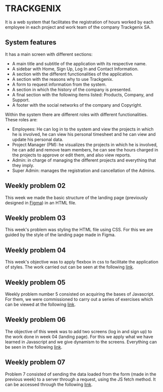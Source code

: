# TRACKGENIX

It is a web system that facilitates the registration of hours worked by each employee in each project and work team of the company Trackgenix SA.

## System features

It has a main screen with different sections:

* A main title and subtitle of the application with its respective name.
* A sidebar with Home, Sign Up, Log In and Contact Information.
* A section with the different functionalities of the application.
* A section with the reasons why to use Trackgenix.
* A form to request information from the system.
* A section in which the history of the company is presented.
* A final section with the following items listed: Products, Company, and Support.
* A footer with the social networks of the company and Copyright.


Within the system there are different roles with different functionalities. These roles are:

* Employees: He can log in to the system and view the projects in which he is involved, he can view his personal timesheet and he can view and update his personal data.
* Project Manager (PM): he visualizes the projects in which he is involved, he can add and remove team members, he can see the hours charged in the projects to approve or edit them, and also view reports.
* Admin: in charge of managing the different projects and everything that they imply.
* Super Admin: manages the registration and cancellation of the Admins.

## Weekly problem 02

This week we made the basic structure of the landing page (previously designed in [Figma](https://www.figma.com/file/VikOLkc7mTH1me1UFCZUw1/BaSP-2022-Trackgenix-Paloma?node-id=302%3A367)) in an HTML file.

## Weekly problem 03

This week's problem was styling the HTML file using CSS. For this we are guided by the style of the landing page made in Figma.

## Weekly problem 04

This week's objective was to apply flexbox in css to facilitate the application of styles. The work carried out can be seen at the following [link](https://facund0fernandez.github.io/BaSP-M2022-Etapa-1/Semana-04/).

## Weekly problem 05

Weekly problem number 5 consisted on acquiring the bases of Javascript. For them, we were commissioned to carry out a series of exercises which can be viewed at the following [link](https://facund0fernandez.github.io/BaSP-M2022-Etapa-1/Semana-05/).

## Weekly problem 06

The objective of this week was to add two screens (log in and sign up) to the work done in week 04 (landing page). For this we apply what we have learned in Javascript and we give dynamism to the screens. Everything can be seen in the following [link](https://facund0fernandez.github.io/BaSP-M2022-Etapa-1/Semana-06/views/index.html).

## Weekly problem 07

Problem 7 consisted of sending the data loaded from the form (made in the previous week) to a server through a request, using the JS fetch method. It can be accessed through the following [link](https://facund0fernandez.github.io/BaSP-M2022-Etapa-1/Semana-07/views/index.html).